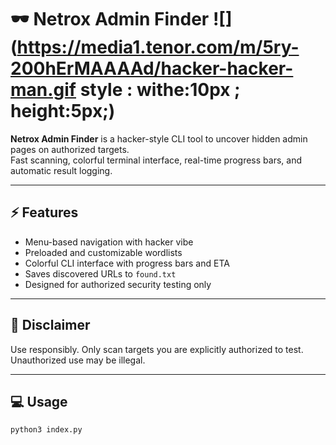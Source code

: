 # 🕶️ Netrox Admin Finder  ![](https://media1.tenor.com/m/5ry-200hErMAAAAd/hacker-hacker-man.gif style : withe:10px ; height:5px;)

**Netrox Admin Finder** is a hacker-style CLI tool to uncover hidden admin pages on authorized targets.  
Fast scanning, colorful terminal interface, real-time progress bars, and automatic result logging.  


---

## ⚡ Features
- Menu-based navigation with hacker vibe  
- Preloaded and customizable wordlists  
- Colorful CLI interface with progress bars and ETA  
- Saves discovered URLs to `found.txt`  
- Designed for authorized security testing only  

---

## 🚨 Disclaimer
Use responsibly. Only scan targets you are explicitly authorized to test. Unauthorized use may be illegal.

---

## 💻 Usage
```bash
python3 index.py

